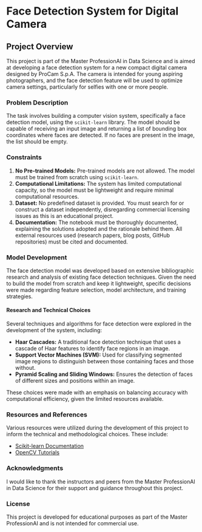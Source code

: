 # Face Detection System for Digital Camera

## Project Overview

This project is part of the Master ProfessionAI in Data Science and is aimed at developing a face detection system for a new compact digital camera designed by ProCam S.p.A. The camera is intended for young aspiring photographers, and the face detection feature will be used to optimize camera settings, particularly for selfies with one or more people.

### Problem Description

The task involves building a computer vision system, specifically a face detection model, using the `scikit-learn` library. The model should be capable of receiving an input image and returning a list of bounding box coordinates where faces are detected. If no faces are present in the image, the list should be empty.

### Constraints

1. **No Pre-trained Models:** Pre-trained models are not allowed. The model must be trained from scratch using `scikit-learn`.
2. **Computational Limitations:** The system has limited computational capacity, so the model must be lightweight and require minimal computational resources.
3. **Dataset:** No predefined dataset is provided. You must search for or construct a dataset independently, disregarding commercial licensing issues as this is an educational project.
4. **Documentation:** The notebook must be thoroughly documented, explaining the solutions adopted and the rationale behind them. All external resources used (research papers, blog posts, GitHub repositories) must be cited and documented.

### Model Development

The face detection model was developed based on extensive bibliographic research and analysis of existing face detection techniques. Given the need to build the model from scratch and keep it lightweight, specific decisions were made regarding feature selection, model architecture, and training strategies.

#### Research and Technical Choices

Several techniques and algorithms for face detection were explored in the development of the system, including:

- **Haar Cascades:** A traditional face detection technique that uses a cascade of Haar features to identify face regions in an image.
- **Support Vector Machines (SVM):** Used for classifying segmented image regions to distinguish between those containing faces and those without.
- **Pyramid Scaling and Sliding Windows:** Ensures the detection of faces of different sizes and positions within an image.

These choices were made with an emphasis on balancing accuracy with computational efficiency, given the limited resources available.


### Resources and References

Various resources were utilized during the development of this project to inform the technical and methodological choices. These include:

- [Scikit-learn Documentation](https://scikit-learn.org/)
- [OpenCV Tutorials](https://docs.opencv.org/master/d6/d00/tutorial_py_root.html)

### Acknowledgments

I would like to thank the instructors and peers from the Master ProfessionAI in Data Science for their support and guidance throughout this project.

### License

This project is developed for educational purposes as part of the Master ProfessionAI and is not intended for commercial use.
